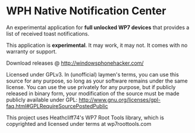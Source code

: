 WPH Native Notification Center
===

An experimental application for **full unlocked WP7 devices** that provides a list of received toast notifications.

This application is **experimental**. It may work, it may not. It comes with no warranty or support.

Download releases @ http://windowsphonehacker.com/

Licensed under GPLv3. In (unofficial) laymen's terms, you can use this source for any purpose, so long as your software
remains under the same license. You can use the use privately for any purpose, but if publicly released in binary form,
your modification of the source must be made publicly available under GPL:
http://www.gnu.org/licenses/gpl-faq.html#GPLRequireSourcePostedPublic


This project uses Heathcliff74's WP7 Root Tools library, which is copyrighted and licensed under terms at wp7roottools.com